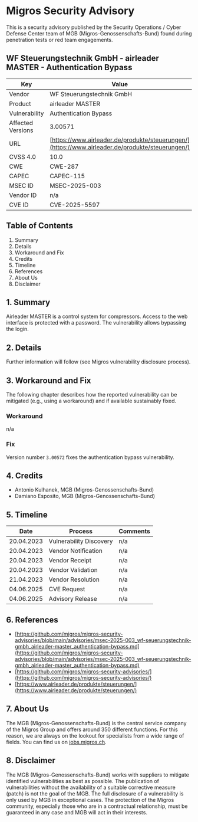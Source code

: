 # Migros Security Advisory
This is a security advisory published by the Security Operations / Cyber Defense Center team of MGB (Migros-Genossenschafts-Bund) found during penetration tests or red team engagements.

## WF Steuerungstechnik GmbH - airleader MASTER - Authentication Bypass
| Key | Value |
| --- | --- |
| Vendor | WF Steuerungstechnik GmbH |
| Product | airleader MASTER |
| Vulnerability | Authentication Bypass |
| Affected Versions | 3.00571 |
| URL | [https://www.airleader.de/produkte/steuerungen/](https://www.airleader.de/produkte/steuerungen/) |
| CVSS 4.0 | 10.0 |
| CWE | CWE-287 |
| CAPEC | CAPEC-115 |
| MSEC ID | MSEC-2025-003 |
| Vendor ID | n/a |
| CVE ID | CVE-2025-5597 |

## Table of Contents
1. Summary
2. Details
3. Workaround and Fix
4. Credits
5. Timeline
6. References
7. About Us
8. Disclaimer

## 1. Summary
Airleader MASTER is a control system for compressors. Access to the web interface is protected with a password. The vulnerability allows bypassing the login.


## 2. Details
Further information will follow (see Migros vulnerability disclosure process).


## 3. Workaround and Fix
The following chapter describes how the reported vulnerability can be mitigated (e.g., using a workaround) and if available sustainably fixed.
### Workaround
n/a


### Fix
Version number `3.00572` fixes the authentication bypass vulnerability.



## 4. Credits
- Antonio Kulhanek, MGB (Migros-Genossenschafts-Bund)
- Damiano Esposito, MGB (Migros-Genossenschafts-Bund)

## 5. Timeline
| Date | Process | Comments |
| --- | --- | --- |
| 20.04.2023 | Vulnerability Discovery | n/a |
| 20.04.2023 | Vendor Notification | n/a |
| 20.04.2023 | Vendor Receipt | n/a |
| 20.04.2023 | Vendor Validation | n/a |
| 21.04.2023 | Vendor Resolution | n/a |
| 04.06.2025 | CVE Request | n/a |
| 04.06.2025 | Advisory Release | n/a |

## 6. References
- [https://github.com/migros/migros-security-advisories/blob/main/advisories/msec-2025-003_wf-seuerungstechnik-gmbh_airleader-master_authentication-bypass.md](https://github.com/migros/migros-security-advisories/blob/main/advisories/msec-2025-003_wf-seuerungstechnik-gmbh_airleader-master_authentication-bypass.md)
- [https://github.com/migros/migros-security-advisories/](https://github.com/migros/migros-security-advisories/)
- [https://www.airleader.de/produkte/steuerungen/](https://www.airleader.de/produkte/steuerungen/)

## 7. About Us
The MGB (Migros-Genossenschafts-Bund) is the central service company of the Migros Group and offers around 350 different functions. For this reason, we are always on the lookout for specialists from a wide range of fields. You can find us on [jobs.migros.ch](https://migros-gruppe.jobs/de/unsere-unternehmen/migros-gruppe/offene-stellen?q=cyber).


## 8. Disclaimer
The MGB (Migros-Genossenschafts-Bund) works with suppliers to mitigate identified vulnerabilities as best as possible. The publication of vulnerabilities without the availability of a suitable corrective measure (patch) is not the goal of the MGB. The full disclosure of a vulnerability is only used by MGB in exceptional cases. The protection of the Migros community, especially those who are in a contractual relationship, must be guaranteed in any case and MGB will act in their interests.


